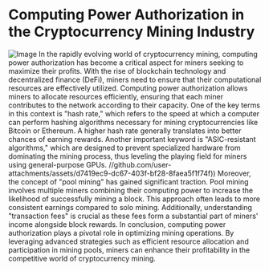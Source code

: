 # Computing Power Authorization in the Cryptocurrency Mining Industry

![Image](https://github.com/user-attachments/assets/4a25d116-2220-4385-b08e-f287af8fcbc4)
In the rapidly evolving world of cryptocurrency mining, computing power authorization has become a critical aspect for miners seeking to maximize their profits. With the rise of blockchain technology and decentralized finance (DeFi), miners need to ensure that their computational resources are effectively utilized. Computing power authorization allows miners to allocate resources efficiently, ensuring that each miner contributes to the network according to their capacity.
One of the key terms in this context is "hash rate," which refers to the speed at which a computer can perform hashing algorithms necessary for mining cryptocurrencies like Bitcoin or Ethereum. A higher hash rate generally translates into better chances of earning rewards. Another important keyword is "ASIC-resistant algorithms," which are designed to prevent specialized hardware from dominating the mining process, thus leveling the playing field for miners using general-purpose GPUs.
 //github.com/user-attachments/assets/d7419ec9-dc67-403f-bf28-8faea5f1f74f))
Moreover, the concept of "pool mining" has gained significant traction. Pool mining involves multiple miners combining their computing power to increase the likelihood of successfully mining a block. This approach often leads to more consistent earnings compared to solo mining. Additionally, understanding "transaction fees" is crucial as these fees form a substantial part of miners' income alongside block rewards.
In conclusion, computing power authorization plays a pivotal role in optimizing mining operations. By leveraging advanced strategies such as efficient resource allocation and participation in mining pools, miners can enhance their profitability in the competitive world of cryptocurrency mining.
